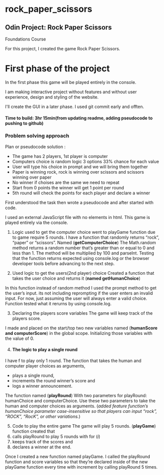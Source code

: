 # rock_paper_scissors

## Odin Project: Rock Paper Scissors
Foundations Course
 
For this project, I created the game Rock Paper Scissors.


# First phase of the project
In the first phase this game will be played entirely in the console.

I am making interactive project without features and without user experience, design and styling of the website.

I'll create the GUI in a later phase.
I used git commit early and offten.

#### Time to build: 3hr 15min(from updating readme, adding pseudocode to pushing to github) 

### Problem solving approach

Plan or pseudocode solution :
- The game has 2 players, 1st player is computer
- Computers choice is random logic 3 options 33% chance for each value
- User will type his choice in prompt and we will bring them together
- Paper is winning rock, rock is winning over scissors and scissors winning over paper 
- No winner if choises are the same we need to repeat
- Start from 0 points the winner will get 1 point per round 
- 5th round will check the points for each player and 
declare a winner 

First understood the task then wrote a pseudocode and after started with code.

I used an external JavaScript file with no elements in html.
This game is played entirely via the console.

1. Logic used to get the computer choice went to playGame function due to game require 5 rounds.
I have a function that randomly returns “rock”, “paper” or “scissors”. 
Named (**getComputerChoice**)
The Math.random method returns a random number that’s greater than or equal to 0 and less than 1. The method will be multiplied by 100 and parseInt.
Testing that the function returns expected using console.log or the browser developer tools before advancing to the next step.

2. Used logic to get the users(2nd player) choice
Created a function that takes the user choice and returns it (**named getHumanChoice**)

In this function instead of random method I used the prompt method to get the user’s input.
its not including reprompting if the user enters an invalid input. For now, just assuming the user will always enter a valid choice.
Function tested what it rerurns by using console.log.

3. Declaring the players score variables
The game will keep track of the players score.

I made and placed on the start/top two new variables named (**humanScore and computerScore**) in the global scope.
Initializing those variables with the value of 0.

4.  #### The logic to play a single round
I have f to  play only 1 round. The function that takes the human and computer player choices as arguments, 
- plays a single round, 
- increments the round winner’s score and 
- logs a winner announcement.

The function named (**playRound**)
With two parameters for playRound: humanChoice and computerChoice. Use these two parameters to take the human and computer choices as arguments.
(*added feature function’s humanChoice parameter case-insensitive so that players can input “rock”, “ROCK”, “RocK”, or other variations.*)

 
5.  Code to play the entire game
The game will play 5 rounds.
(**playGame**) function created that 
1. calls playRound to play 5 rounds with for (*i*) 
2. keeps track of the scores and 
3. declares a winner at the end.

Once I created a new function named playGame.
I called the playRound function and score variables so that they’re declared inside of the new playGame function every time with increment by calling playRound 5 times.



 